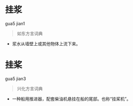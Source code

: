 # 挂浆
gua5 jian1
> 如东方言词典
- 浆水从墙壁上或其他物体上流下来。

# 挂桨
gua5 jian3
> 兴化方言词典
- 一种船用推进器，配套柴油机悬挂在船的尾部。也称“挂桨机”。
